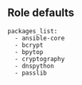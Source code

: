 
```{include} ../../../roles/stage1_pip/README.md
```

## Role defaults

```
packages_list:
  - ansible-core
  - bcrypt
  - bpytop
  - cryptography
  - dnspython
  - passlib
